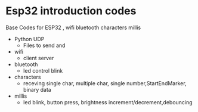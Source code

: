 # Esp32 introduction codes
Base Codes for ESP32 , wifi bluetooth characters millis


- Python UDP
    - Files to send and
- wifi
    - client server
- bluetooth
    - led control blink
- characters
    - receving single char, multiple char, single number,StartEndMarker, binary data
- millis
    - led blink, button press, brightness increment/decrement,debouncing
